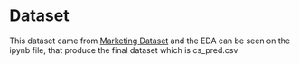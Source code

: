 # Dataset
This dataset came from [Marketing Dataset](https://www.kaggle.com/rodsaldanha/arketing-campaign) and the EDA can be seen on the ipynb file, that produce the final dataset which is cs_pred.csv
